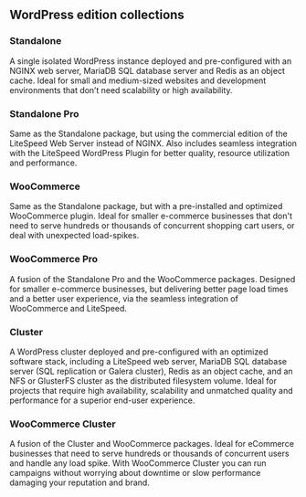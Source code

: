 ## WordPress edition collections
### Standalone
A single isolated WordPress instance deployed and pre-configured with an NGINX web server, MariaDB SQL database server and Redis as an object cache. Ideal for small and medium-sized websites and development environments that don’t need scalability or high availability.

### Standalone Pro
Same as the Standalone package, but using the commercial edition of the LiteSpeed Web Server instead of NGINX. Also includes seamless integration with the LiteSpeed WordPress Plugin for better quality, resource utilization and performance.

### WooCommerce
Same as the Standalone package, but with a pre-installed and optimized WooCommerce plugin. Ideal for smaller e-commerce businesses that don't need to serve hundreds or thousands of concurrent shopping cart users, or deal with unexpected load-spikes.

### WooCommerce Pro
A fusion of the Standalone Pro and the WooCommerce packages. Designed for smaller e-commerce businesses, but delivering better page load times and a better user experience, via the seamless integration of WooCommerce and LiteSpeed.

### Cluster
A WordPress cluster deployed and pre-configured with an optimized software stack, including a LiteSpeed web server, MariaDB SQL database server (SQL replication or Galera cluster), Redis as an object cache, and an NFS or GlusterFS cluster as the distributed filesystem volume. Ideal for projects that require high availability, scalability and unmatched quality and performance for a superior end-user experience.

### WooCommerce Cluster
A fusion of the Cluster and WooCommerce packages. Ideal for eCommerce businesses that need to serve hundreds or thousands of concurrent users and handle any load spike. With WooCommerce Cluster you can run campaigns without worrying about downtime or slow performance damaging your reputation and brand.
